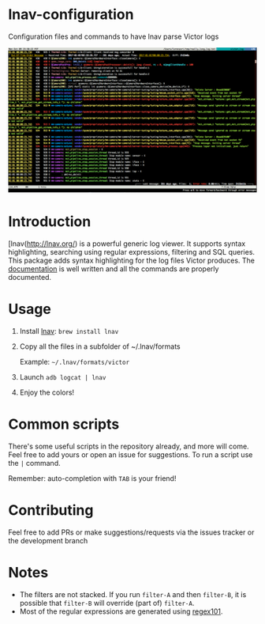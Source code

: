 # lnav-configuration
Configuration files and commands to have lnav parse Victor logs

![](screenshots/screen_shot_20171009.png)

# Introduction
[lnav\(http://lnav.org/) is a powerful generic log viewer. It supports syntax highlighting, searching using regular expressions, filtering and SQL queries. This package adds syntax highlighting for the log files Victor produces. The [documentation](http://lnav.readthedocs.io/en/latest/) is well written and all the commands are properly documented.

# Usage

1. Install [lnav](http://lnav.org/downloads/): `brew install lnav`
2. Copy all the files in a subfolder of ~/.lnav/formats
   
   Example: `~/.lnav/formats/victor`
3. Launch `adb logcat | lnav`
4. Enjoy the colors!  

# Common scripts
There's some useful scripts in the repository already, and more will come. Feel free to add yours or open an issue for suggestions. To run a script use the `|` command. 

Remember: auto-completion with `TAB` is your friend! 

# Contributing
Feel free to add PRs or make suggestions/requests via the issues tracker or the development branch

# Notes
* The filters are not stacked. If you run `filter-A` and then `filter-B`, it is possible that `filter-B` will override (part of) `filter-A`.
* Most of the regular expressions are generated using [regex101](https://regex101.com/). 

